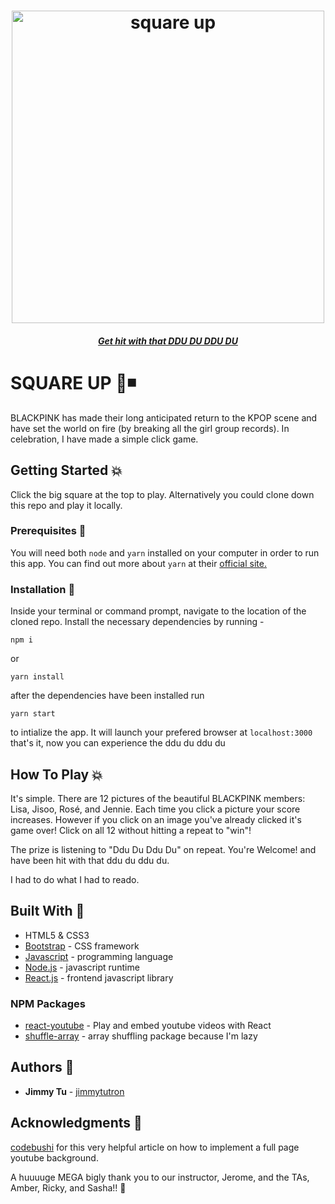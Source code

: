 <h1 align="center">
  <a href="https://jimmytutron.github.io/square-up/"><img src="https://pre00.deviantart.net/70b6/th/pre/f/2018/166/a/4/blackpink___square_up__mini_album__by_yazforevah-dceg1ba.jpg" alt="square up" width="500"></a>
</h1>

[<h5 align="center">Get hit with that DDU DU DDU DU</h5>](https://jimmytutron.github.io/square-up/)

# SQUARE UP :sparkling_heart::black_medium_small_square:

BLACKPINK has made their long anticipated return to the KPOP scene and have set the world on fire (by breaking all the girl group records). In celebration, I have made a simple click game.

## Getting Started :boom:

Click the big square at the top to play. Alternatively you could clone down this repo and play it locally.

### Prerequisites :open_file_folder:
You will need both `node` and `yarn` installed on your computer in order to run this app. You can find out more about `yarn` at their [official site.](https://yarnpkg.com/lang/en/docs/install/)

### Installation :file_folder:
Inside your terminal or command prompt, navigate to the location of the cloned repo. Install the necessary dependencies by running - 
```
npm i
```
or
```
yarn install
```
after the dependencies have been installed run
```
yarn start
```
to intialize the app. It will launch your prefered browser at `localhost:3000` that's it, now you can experience the ddu du ddu du


## How To Play :collision:

It's simple. There are 12 pictures of the beautiful BLACKPINK members: Lisa, Jisoo, Rosé, and Jennie. Each time you click a picture your score increases. However if you click on an image you've already clicked it's game over! Click on all 12 without hitting a repeat to "win"! 

The prize is listening to "Ddu Du Ddu Du" on repeat. You're Welcome! and have been hit with that ddu du ddu du.

I had to do what I had to reado.

## Built With :dizzy:
* HTML5 & CSS3
* [Bootstrap](https://getbootstrap.com/) - CSS framework
* [Javascript](https://www.javascript.com/) - programming language
* [Node.js](https://nodejs.org/en/) - javascript runtime
* [React.js](https://reactjs.org/) - frontend javascript library

### NPM Packages
* [react-youtube](https://www.npmjs.com/package/react-youtube) - Play and embed youtube videos with React
* [shuffle-array](https://www.npmjs.com/package/shuffle-array) - array shuffling package because I'm lazy

## Authors :key:
* **Jimmy Tu** - [jimmytutron](https://github.com/jimmytutron)

## Acknowledgments :pray:

[codebushi](https://codebushi.com/react-youtube-background/) for this very helpful article on how to implement a full page youtube background.

A huuuuge MEGA bigly thank you to our instructor, Jerome, and the TAs, Amber, Ricky, and Sasha!!  :grimacing:
